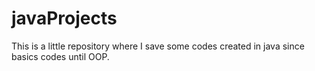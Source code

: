 # javaProjects
This is a little repository where I save some codes created in java since basics codes until OOP.
